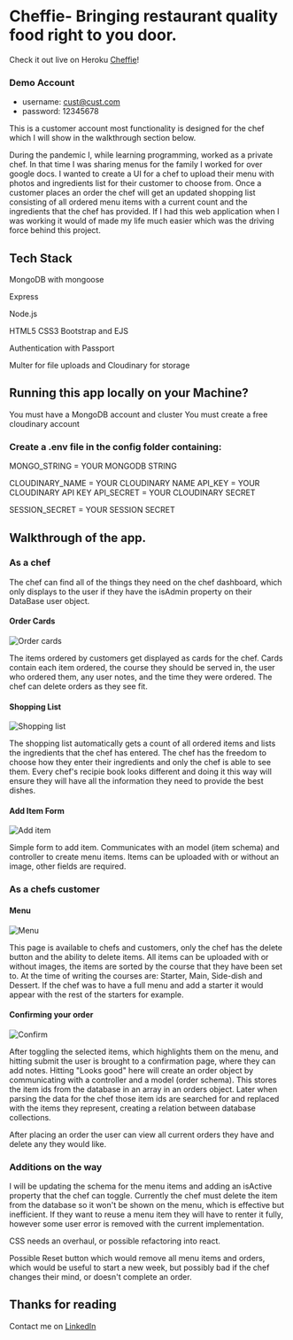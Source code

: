 # Cheffie- Bringing restaurant quality food right to you door.

Check it out live on Heroku [Cheffie](https://cheffie.herokuapp.com/)!

### Demo Account

- username: cust@cust.com
- password: 12345678

This is a customer account most functionality is designed for the chef which I will show in the walkthrough section below.

During the pandemic I, while learning programming, worked as a private chef. In that time I was sharing menus for the family I worked for over google docs.
I wanted to create a UI for a chef to upload their menu with photos and ingredients list for their customer to choose from. Once a customer places an order the chef
will get an updated shopping list consisting of all ordered menu items with a current count and the ingredients that the chef has provided.
If I had this web application when I was working it would of made my life much easier which was the driving force behind this project.

## Tech Stack

MongoDB with mongoose

Express

Node.js

HTML5 CSS3 Bootstrap and EJS

Authentication with Passport

Multer for file uploads and Cloudinary for storage

## Running this app locally on your Machine?

You must have a MongoDB account and cluster
You must create a free cloudinary account

### Create a .env file in the config folder containing:

MONGO_STRING = YOUR MONGODB STRING

CLOUDINARY_NAME = YOUR CLOUDINARY NAME
API_KEY = YOUR CLOUDINARY API KEY
API_SECRET = YOUR CLOUDINARY SECRET

SESSION_SECRET = YOUR SESSION SECRET

## Walkthrough of the app.

### As a chef

The chef can find all of the things they need on the chef dashboard, which only displays to the user if they have the isAdmin property on their DataBase user object.

#### Order Cards

![Order cards](https://res.cloudinary.com/cheffie/image/upload/v1623774746/Screenshot_2021-06-15_122042_zmzx2q.png)

The items ordered by customers get displayed as cards for the chef. Cards contain each item ordered, the course they should be served in, the user who ordered them, any user notes, and the time they were ordered. The chef can delete orders as they see fit.

#### Shopping List

![Shopping list](https://res.cloudinary.com/cheffie/image/upload/v1623774895/shopping_list_kj1xun.png)

The shopping list automatically gets a count of all ordered items and lists the ingredients that the chef has entered. The chef has the freedom to choose how they enter their ingredients and only the chef is able to see them. Every chef's recipie book looks different and doing it this way will ensure they will have all the information they need to provide the best dishes.

#### Add Item Form

![Add item](https://res.cloudinary.com/cheffie/image/upload/v1623775121/additem_u6fca3.png)

Simple form to add item. Communicates with an model (item schema) and controller to create menu items. Items can be uploaded with or without an image, other fields are required.

### As a chefs customer

#### Menu

![Menu](https://res.cloudinary.com/cheffie/image/upload/v1623775447/menu_gvp1bz.png)

This page is available to chefs and customers, only the chef has the delete button and the ability to delete items.
All items can be uploaded with or without images, the items are sorted by the course that they have been set to. At the time of writing the courses are: Starter, Main, Side-dish and Dessert. If the chef was to have a full menu and add a starter it would appear with the rest of the starters for example.

#### Confirming your order

![Confirm](https://res.cloudinary.com/cheffie/image/upload/v1623775691/confirm_o36eer.png)

After toggling the selected items, which highlights them on the menu, and hitting submit the user is brought to a confirmation page, where they can add notes. Hitting "Looks good" here will create an order object by communicating with a controller and a model (order schema). This stores the item ids from the database in an array in an orders object. Later when parsing the data for the chef those item ids are searched for and replaced with the items they represent, creating a relation between database collections.

After placing an order the user can view all current orders they have and delete any they would like.

### Additions on the way

I will be updating the schema for the menu items and adding an isActive property that the chef can toggle. Currently the chef must delete the item from the database so it won't be shown on the menu, which is effective but inefficient. If they want to reuse a menu item they will have to renter it fully, however some user error is removed with the current implementation.

CSS needs an overhaul, or possible refactoring into react.

Possible Reset button which would remove all menu items and orders, which would be useful to start a new week, but possibly bad if the chef changes their mind, or doesn't complete an order.

## Thanks for reading

Contact me on [LinkedIn](https://www.linkedin.com/in/michaelizaguirrewebdev/)

<!-- Make orders fulfilable-->

<!-- <form
            action="/items/deleteItem/<%= items[i]._id %>?_method=DELETE"
            method="POST"
            class="col-3"
          >
            <button class="btn btn-danger mt-2" type="submit">Delete</button>
          </form> -->
